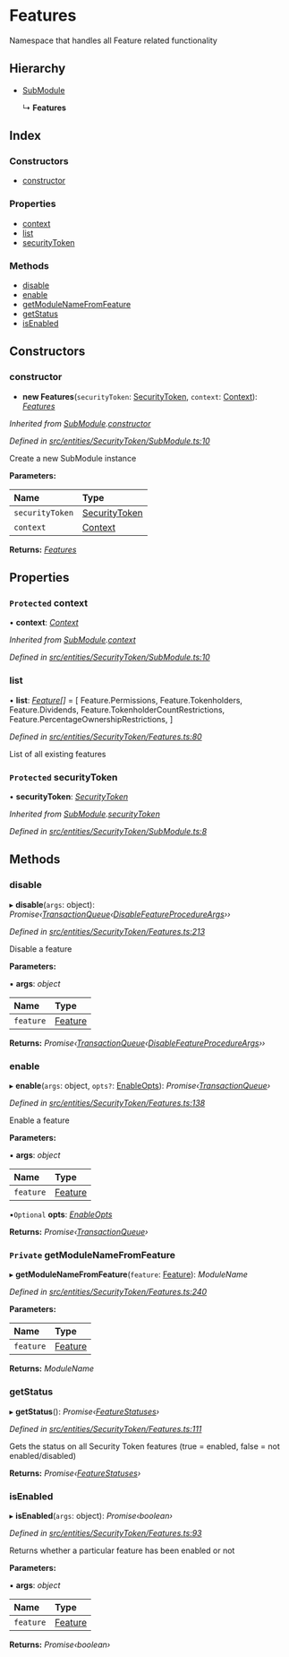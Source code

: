 # Features

Namespace that handles all Feature related functionality

## Hierarchy

* [SubModule](_entities_securitytoken_submodule_.submodule.md)

  ↳ **Features**

## Index

### Constructors

* [constructor](_entities_securitytoken_features_.features.md#constructor)

### Properties

* [context](_entities_securitytoken_features_.features.md#protected-context)
* [list](_entities_securitytoken_features_.features.md#list)
* [securityToken](_entities_securitytoken_features_.features.md#protected-securitytoken)

### Methods

* [disable](_entities_securitytoken_features_.features.md#disable)
* [enable](_entities_securitytoken_features_.features.md#enable)
* [getModuleNameFromFeature](_entities_securitytoken_features_.features.md#private-getmodulenamefromfeature)
* [getStatus](_entities_securitytoken_features_.features.md#getstatus)
* [isEnabled](_entities_securitytoken_features_.features.md#isenabled)

## Constructors

### constructor

+ **new Features**\(`securityToken`: [SecurityToken](_entities_securitytoken_securitytoken_.securitytoken.md), `context`: [Context](_context_.context.md)\): [_Features_](_entities_securitytoken_features_.features.md)

_Inherited from_ [_SubModule_](_entities_securitytoken_submodule_.submodule.md)_._[_constructor_](_entities_securitytoken_submodule_.submodule.md#constructor)

_Defined in_ [_src/entities/SecurityToken/SubModule.ts:10_](https://github.com/PolymathNetwork/polymath-sdk/blob/550676f/src/entities/SecurityToken/SubModule.ts#L10)

Create a new SubModule instance

**Parameters:**

| Name | Type |
| :--- | :--- |
| `securityToken` | [SecurityToken](_entities_securitytoken_securitytoken_.securitytoken.md) |
| `context` | [Context](_context_.context.md) |

**Returns:** [_Features_](_entities_securitytoken_features_.features.md)

## Properties

### `Protected` context

• **context**: [_Context_](_context_.context.md)

_Inherited from_ [_SubModule_](_entities_securitytoken_submodule_.submodule.md)_._[_context_](_entities_securitytoken_submodule_.submodule.md#protected-context)

_Defined in_ [_src/entities/SecurityToken/SubModule.ts:10_](https://github.com/PolymathNetwork/polymath-sdk/blob/550676f/src/entities/SecurityToken/SubModule.ts#L10)

### list

• **list**: [_Feature_](../enums/_types_index_.feature.md)_\[\]_ = \[ Feature.Permissions, Feature.Tokenholders, Feature.Dividends, Feature.TokenholderCountRestrictions, Feature.PercentageOwnershipRestrictions, \]

_Defined in_ [_src/entities/SecurityToken/Features.ts:80_](https://github.com/PolymathNetwork/polymath-sdk/blob/550676f/src/entities/SecurityToken/Features.ts#L80)

List of all existing features

### `Protected` securityToken

• **securityToken**: [_SecurityToken_](_entities_securitytoken_securitytoken_.securitytoken.md)

_Inherited from_ [_SubModule_](_entities_securitytoken_submodule_.submodule.md)_._[_securityToken_](_entities_securitytoken_submodule_.submodule.md#protected-securitytoken)

_Defined in_ [_src/entities/SecurityToken/SubModule.ts:8_](https://github.com/PolymathNetwork/polymath-sdk/blob/550676f/src/entities/SecurityToken/SubModule.ts#L8)

## Methods

### disable

▸ **disable**\(`args`: object\): _Promise‹_[_TransactionQueue_](_entities_transactionqueue_.transactionqueue.md)_‹_[_DisableFeatureProcedureArgs_](../interfaces/_types_index_.disablefeatureprocedureargs.md)_››_

_Defined in_ [_src/entities/SecurityToken/Features.ts:213_](https://github.com/PolymathNetwork/polymath-sdk/blob/550676f/src/entities/SecurityToken/Features.ts#L213)

Disable a feature

**Parameters:**

▪ **args**: _object_

| Name | Type |
| :--- | :--- |
| `feature` | [Feature](../enums/_types_index_.feature.md) |

**Returns:** _Promise‹_[_TransactionQueue_](_entities_transactionqueue_.transactionqueue.md)_‹_[_DisableFeatureProcedureArgs_](../interfaces/_types_index_.disablefeatureprocedureargs.md)_››_

### enable

▸ **enable**\(`args`: object, `opts?`: [EnableOpts](../external-modules/_entities_securitytoken_features_.md#enableopts)\): _Promise‹_[_TransactionQueue_](_entities_transactionqueue_.transactionqueue.md)_›_

_Defined in_ [_src/entities/SecurityToken/Features.ts:138_](https://github.com/PolymathNetwork/polymath-sdk/blob/550676f/src/entities/SecurityToken/Features.ts#L138)

Enable a feature

**Parameters:**

▪ **args**: _object_

| Name | Type |
| :--- | :--- |
| `feature` | [Feature](../enums/_types_index_.feature.md) |

▪`Optional` **opts**: [_EnableOpts_](../external-modules/_entities_securitytoken_features_.md#enableopts)

**Returns:** _Promise‹_[_TransactionQueue_](_entities_transactionqueue_.transactionqueue.md)_›_

### `Private` getModuleNameFromFeature

▸ **getModuleNameFromFeature**\(`feature`: [Feature](../enums/_types_index_.feature.md)\): _ModuleName_

_Defined in_ [_src/entities/SecurityToken/Features.ts:240_](https://github.com/PolymathNetwork/polymath-sdk/blob/550676f/src/entities/SecurityToken/Features.ts#L240)

**Parameters:**

| Name | Type |
| :--- | :--- |
| `feature` | [Feature](../enums/_types_index_.feature.md) |

**Returns:** _ModuleName_

### getStatus

▸ **getStatus**\(\): _Promise‹_[_FeatureStatuses_](../interfaces/_entities_securitytoken_features_.featurestatuses.md)_›_

_Defined in_ [_src/entities/SecurityToken/Features.ts:111_](https://github.com/PolymathNetwork/polymath-sdk/blob/550676f/src/entities/SecurityToken/Features.ts#L111)

Gets the status on all Security Token features \(true = enabled, false = not enabled/disabled\)

**Returns:** _Promise‹_[_FeatureStatuses_](../interfaces/_entities_securitytoken_features_.featurestatuses.md)_›_

### isEnabled

▸ **isEnabled**\(`args`: object\): _Promise‹boolean›_

_Defined in_ [_src/entities/SecurityToken/Features.ts:93_](https://github.com/PolymathNetwork/polymath-sdk/blob/550676f/src/entities/SecurityToken/Features.ts#L93)

Returns whether a particular feature has been enabled or not

**Parameters:**

▪ **args**: _object_

| Name | Type |
| :--- | :--- |
| `feature` | [Feature](../enums/_types_index_.feature.md) |

**Returns:** _Promise‹boolean›_


